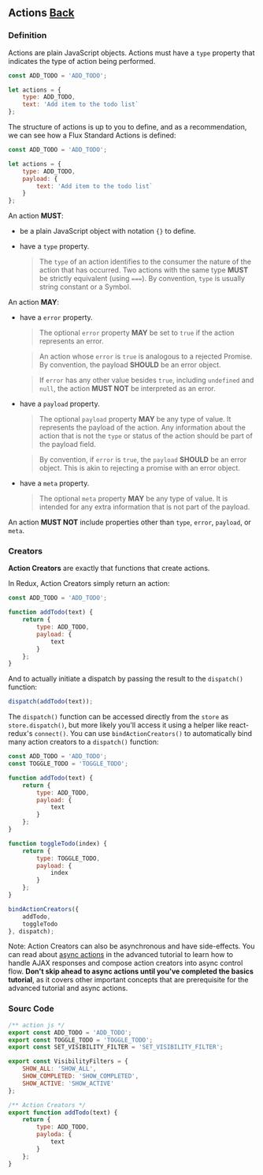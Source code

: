 ## Actions [Back](./../react_redux.md)

### Definition

Actions are plain JavaScript objects. Actions must have a `type` property that indicates the type of action being performed.

```js
const ADD_TODO = 'ADD_TODO';

let actions = {
    type: ADD_TODO,
    text: 'Add item to the todo list`
};
```

The structure of actions is up to you to define, and as a recommendation, we can see how a Flux Standard Actions is defined:

```js
const ADD_TODO = 'ADD_TODO';

let actions = {
    type: ADD_TODO,
    payload: {
        text: 'Add item to the todo list`
    }
};
```

An action **MUST**:

- be a plain JavaScript object with notation `{}` to define.
- have a `type` property.

    > The `type` of an action identifies to the consumer the nature of the action that has occurred. Two actions with the same type **MUST** be strictly equivalent (using `===`). By convention, `type` is usually string constant or a Symbol.

An action **MAY**:

- have a `error` property.

    > The optional `error` property **MAY** be set to `true` if the action represents an error.

    > An action whose `error` is `true` is analogous to a rejected Promise. By convention, the payload **SHOULD** be an error object.

    > If `error` has any other value besides `true`, including `undefined` and `null`, the action **MUST NOT** be interpreted as an error.

- have a `payload` property.

    > The optional `payload` property **MAY** be any type of value. It represents the payload of the action. Any information about the action that is not the `type` or status of the action should be part of the payload field.

    > By convention, if `error` is `true`, the `payload` **SHOULD** be an error object. This is akin to rejecting a promise with an error object.
    
- have a `meta` property.

    > The optional `meta` property **MAY** be any type of value. It is intended for any extra information that is not part of the payload.

An action **MUST NOT** include properties other than `type`, `error`, `payload`, or `meta`.

### Creators

**Action Creators** are exactly that functions that create actions.

In Redux, Action Creators simply return an action:

```js
const ADD_TODO = 'ADD_TODO';

function addTodo(text) {
    return {
        type: ADD_TODO,
        payload: {
            text
        }
    };
}
```

And to actually initiate a dispatch by passing the result to the `dispatch()` function:

```js
dispatch(addTodo(text));
```

The `dispatch()` function can be accessed directly from the `store` as `store.dispatch()`, but more likely you'll access it using a helper like react-redux's `connect()`. You can use `bindActionCreators()` to automatically bind many action creators to a `dispatch()` function:

```js
const ADD_TODO = 'ADD_TODO';
const TOGGLE_TODO = 'TOGGLE_TODO'; 

function addTodo(text) {
    return {
        type: ADD_TODO,
        payload: {
            text
        }
    };
}

function toggleTodo(index) {
    return {
        type: TOGGLE_TODO,
        payload: {
            index
        }
    };
}

bindActionCreators({
    addTodo,
    toggleTodo
}, dispatch);
```

Note: Action Creators can also be asynchronous and have side-effects. You can read about [async actions](./../async_action/async_action.md) in the advanced tutorial to learn how to handle AJAX responses and compose action creators into async control flow. **Don't skip ahead to async actions until you've completed the basics tutorial**, as it covers other important concepts that are prerequisite for the advanced tutorial and async actions.

### Sourc Code

```js
/** action js */
export const ADD_TODO = 'ADD_TODO';
export const TOGGLE_TODO = 'TOGGLE_TODO';
export const SET_VISIBILITY_FILTER = 'SET_VISIBILITY_FILTER';

export const VisibilityFilters = {
    SHOW_ALL: 'SHOW_ALL',
    SHOW_COMPLETED: 'SHOW_COMPLETED',
    SHOW_ACTIVE: 'SHOW_ACTIVE'
};

/** Action Creators */
export function addTodo(text) {
    return {
        type: ADD_TODO,
        payloda: {
            text
        }
    };
}
```
